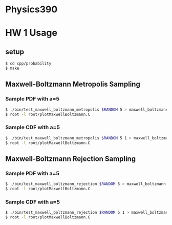 # Physics390

# HW 1 Usage
## setup
``` bash
$ cd cpp/probability
$ make
```
## Maxwell-Boltzmann Metropolis Sampling
### Sample PDF with a=5
```bash
$ ./bin/test_maxwell_boltzmann_metropolis $RANDOM 5 > maxwell_boltzmann.dat
$ root -l root/plotMaxwellBoltzmann.C
```
### Sample CDF with a=5
```bash
$ ./bin/test_maxwell_boltzmann_metropolis $RANDOM 5 1 > maxwell_boltzmann.dat
$ root -l root/plotMaxwellBoltzmann.C
```
## Maxwell-Boltzmann Rejection Sampling
### Sample PDF with a=5
```bash
$ ./bin/test_maxwell_boltzmann_rejection $RANDOM 5 > maxwell_boltzmann.dat
$ root -l root/plotMaxwellBoltzmann.C
```
### Sample CDF with a=5
```bash
$ ./bin/test_maxwell_boltzmann_rejection $RANDOM 5 1 > maxwell_boltzmann.dat
$ root -l root/plotMaxwellBoltzmann.C
```